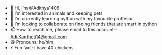 - 👋 Hi, I’m @Adithya1406
- 👀 I’m interested in animals and keeping pets 
- 🌱 I’m currently learning python with my favourite proffesor
- 💞️ I’m looking to collaborate on finding friends that are smart in python 
- 📫 How to reach me, please email to this account-- Adi.Kantheti14@gmail.com
- 😄 Pronouns: he/him
- ⚡ Fun fact: I have 40 chickens 

<!---
Adithya1406/Adithya1406 is a ✨ special ✨ repository because its `README.md` (this file) appears on your GitHub profile.
You can click the Preview link to take a look at your changes.
--->
